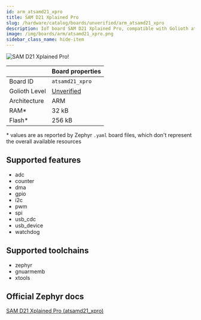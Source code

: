 ```yaml
---
id: arm_atsamd21_xpro
title: SAM D21 Xplained Pro
slug: /hardware/catalog/boards/unverified/arm_atsamd21_xpro
description: IoT board SAM D21 Xplained Pro, compatible with Golioth at unverified level.
image: /img/boards/arm/atsamd21_xpro.png
sidebar_class_name: hide-item
---
```


[//]: # (This is an auto-generated file, do not edit! Changes to it will be lost upon re-generation)

![SAM D21 Xplained Pro!](/img/boards/arm/atsamd21_xpro.png "SAM D21 Xplained Pro")

|                | Board properties     |
| -------------  | -------------------- |
| Board ID       | `atsamd21_xpro` |
| Golioth Level  | [Unverified](/hardware#unverified-boards) |
| Architecture   | ARM |
| RAM*           | 32 kB |
| Flash*         | 256 kB |

\* values are as reported by Zephyr `.yaml` board files, which don't represent the overall available resources



## Supported features

* adc
* counter
* dma
* gpio
* i2c
* pwm
* spi
* usb_cdc
* usb_device
* watchdog

## Supported toolchains

* zephyr
* gnuarmemb
* xtools

## Official Zephyr docs

[SAM D21 Xplained Pro (atsamd21_xpro)](https://docs.zephyrproject.org/latest/boards/arm/atsamd21_xpro/doc/index.html)
